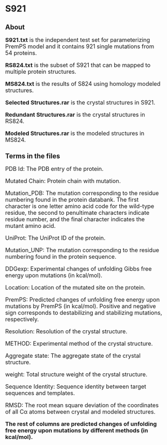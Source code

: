 # S921

## About

<font size=4>

**S921.txt** is the independent test set for parameterizing PremPS model and it contains 921 single mutations from 54 proteins.

**RS824.txt** is the subset of S921 that can be mapped to multiple protein structures.

**MS824.txt** is the results of S824 using homology modeled structures.

**Selected Structures.rar** is the crystal structures in S921.

**Redundant Structures.rar** is the crystal structures in RS824.

**Modeled Structures.rar** is the modeled structures in MS824.

</font> 

## Terms in the files

<font size=4>

PDB Id: The PDB entry of the protein.

Mutated Chain: Protein chain with mutation.

Mutation_PDB: The mutation corresponding to the residue numbering found in the protein databank. The first character is one letter amino acid code for the wild-type residue, the second to penultimate characters indicate residue number, and the final character indicates the mutant amino acid.

UniProt: The UniProt ID of the protein.

Mutation_UNP: The mutation corresponding to the residue numbering found in the protein sequence.

DDGexp: Experimental changes of unfolding Gibbs free energy upon mutations (in kcal/mol).

Location: Location of the mutated site on the protein.

PremPS: Predicted changes of unfolding free energy upon mutations by PremPS (in kcal/mol). Positive and negative sign corresponds to destabilizing and stabilizing mutations, respectively. 

Resolution: Resolution of the crystal structure.

METHOD: Experimental method of the crystal structure.

Aggregate state: The aggregate state of the crystal structure.

weight: Total structure weight of the crystal structure.

Sequence Identity: Sequence identity between target sequences and templates.

RMSD: The root mean square deviation of the coordinates of all Cα atoms between crystal and modeled structures.

**The rest of columns are predicted changes of unfolding free energy upon mutations by different methods (in kcal/mol).**

<font>